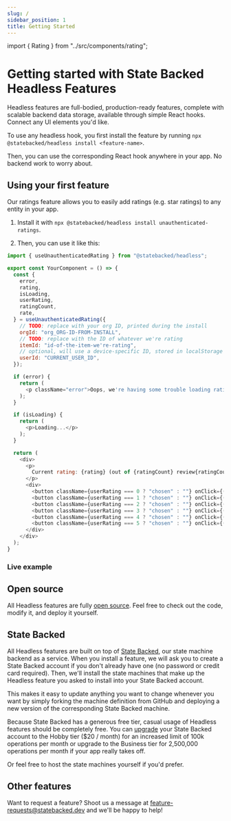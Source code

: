 ```yaml
---
slug: /
sidebar_position: 1
title: Getting Started
---
```

import { Rating } from "../src/components/rating";

# Getting started with State Backed Headless Features

Headless features are full-bodied, production-ready features, complete with scalable backend data storage, available through simple React hooks.
Connect any UI elements you'd like.

To use any headless hook, you first install the feature by running `npx @statebacked/headless install <feature-name>`.

Then, you can use the corresponding React hook anywhere in your app. No backend work to worry about.

## Using your first feature

Our ratings feature allows you to easily add ratings (e.g. star ratings) to any entity in your app.

1. Install it with `npx @statebacked/headless install unauthenticated-ratings`.

2. Then, you can use it like this:

```javascript
import { useUnauthenticatedRating } from "@statebacked/headless";

export const YourComponent = () => {
  const {
    error,
    rating,
    isLoading,
    userRating,
    ratingCount,
    rate,
  } = useUnauthenticatedRating({
    // TODO: replace with your org ID, printed during the install
    orgId: "org_ORG-ID-FROM-INSTALL",
    // TODO: replace with the ID of whatever we're rating
    itemId: "id-of-the-item-we're-rating",
    // optional, will use a device-specific ID, stored in localStorage if not provided
    userId: "CURRENT_USER_ID",
  });

  if (error) {
    return (
      <p className="error">Oops, we're having some trouble loading ratings.</p>
    );
  }

  if (isLoading) {
    return (
      <p>Loading...</p>
    );
  }

  return (
    <div>
      <p>
        Current rating: {rating} (out of {ratingCount} review{ratingCount === 1 ? "" : "s"})
      </p>
      <div>
        <button className={userRating === 0 ? "chosen" : ""} onClick={() => rate(0)}>☆☆☆☆☆</button>
        <button className={userRating === 1 ? "chosen" : ""} onClick={() => rate(1)}>★☆☆☆☆</button>
        <button className={userRating === 2 ? "chosen" : ""} onClick={() => rate(2)}>★★☆☆☆</button>
        <button className={userRating === 3 ? "chosen" : ""} onClick={() => rate(3)}>★★★☆☆</button>
        <button className={userRating === 4 ? "chosen" : ""} onClick={() => rate(4)}>★★★★☆</button>
        <button className={userRating === 5 ? "chosen" : ""} onClick={() => rate(5)}>★★★★★</button>
      </div>
    </div>
  );
}
```

### Live example

<Rating />

## Open source

All Headless features are fully [open source](https://github.com/statebacked/headless).
Feel free to check out the code, modify it, and deploy it yourself.

## State Backed

All Headless features are built on top of [State Backed](https://www.statebacked.dev), our state machine backend as a service.
When you install a feature, we will ask you to create a State Backed account if you don't already have one (no password or credit card required).
Then, we'll install the state machines that make up the Headless feature you asked to install into your State Backed account.

This makes it easy to update anything you want to change whenever you want by simply forking the machine definition from GitHub and deploying a new version of the corresponding State Backed machine.

Because State Backed has a generous free tier, casual usage of Headless features should be completely free.
You can [upgrade](https://docs.statebacked.dev/docs/pricing) your State Backed account to the Hobby tier ($20 / month) for an increased limit of 100k operations per month or upgrade to the Business tier for 2,500,000 operations per month if your app really takes off.

Or feel free to host the state machines yourself if you'd prefer.

## Other features

Want to request a feature? Shoot us a message at [feature-requests@statebacked.dev](mailto:feature-requests@statebacked.dev) and we'll be happy to help!
